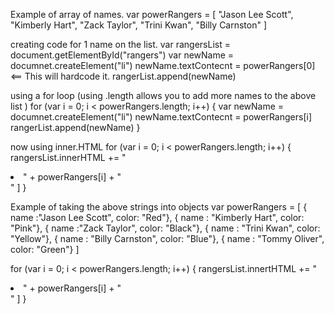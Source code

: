 Example of array of names. 
var powerRangers = [
    "Jason Lee Scott",
    "Kimberly Hart",
    "Zack Taylor",
    "Trini Kwan",
    "Billy Carnston"
]


 creating code for 1 name on the list. 
 var rangersList = document.getElementById("rangers")
 var newName = documnet.createElement("li")
 newName.textContecnt = powerRangers[0]  <== This will hardcode it. 
 rangerList.append(newName)


using a for loop (using .length allows you to add more names to the above list )
for (var i = 0; i < powerRangers.length; i++) {
    var newName = documnet.createElement("li")
 newName.textContecnt = powerRangers[i]  
 rangerList.append(newName)
}

now using inner.HTML
for (var i = 0; i < powerRangers.length; i++) {
    rangersList.innerHTML += "<li> " + powerRangers[i] + "</li>" ]
}


Example of taking the above strings into  objects 
var powerRangers = [
   { name :"Jason Lee Scott", color: "Red"},
   { name : "Kimberly Hart", color: "Pink"},
   { name :"Zack Taylor", color: "Black"},
   { name : "Trini Kwan", color: "Yellow"},
   { name : "Billy Carnston", color: "Blue"},
   { name : "Tommy Oliver", color: "Green"}
]

for (var i = 0; i < powerRangers.length; i++) {
    rangersList.innertHTML += "<li> " + powerRangers[i] + "</li>" ]
}